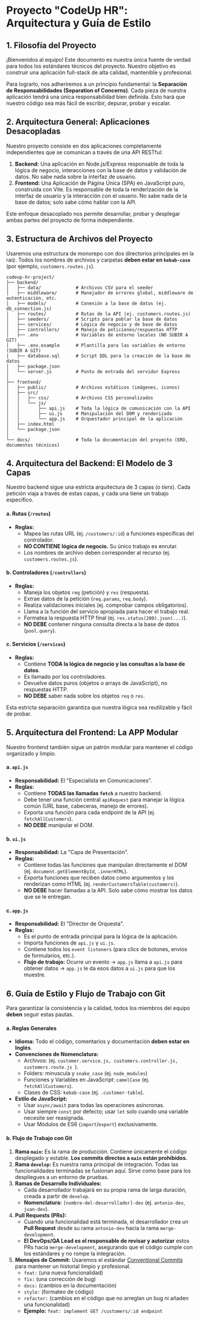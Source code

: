 # Proyecto "CodeUp HR": Arquitectura y Guía de Estilo

## 1. Filosofía del Proyecto

¡Bienvenidos al equipo! Este documento es nuestra única fuente de verdad para todos los estándares técnicos del proyecto. Nuestro objetivo es construir una aplicación full-stack de alta calidad, mantenible y profesional.

Para lograrlo, nos adheriremos a un principio fundamental: la **Separación de Responsabilidades (Separation of Concerns)**. Cada pieza de nuestra aplicación tendrá una única responsabilidad bien definida. Esto hará que nuestro código sea más fácil de escribir, depurar, probar y escalar.

## 2. Arquitectura General: Aplicaciones Desacopladas

Nuestro proyecto consiste en dos aplicaciones completamente independientes que se comunican a través de una API RESTful:

1.  **Backend:** Una aplicación en Node.js/Express responsable de toda la lógica de negocio, interacciones con la base de datos y validación de datos. No sabe nada sobre la interfaz de usuario.
2.  **Frontend:** Una Aplicación de Página Única (SPA) en JavaScript puro, construida con Vite. Es responsable de toda la renderización de la interfaz de usuario y la interacción con el usuario. No sabe nada de la base de datos; solo sabe cómo hablar con la API.

Este enfoque desacoplado nos permite desarrollar, probar y desplegar ambas partes del proyecto de forma independiente.

## 3. Estructura de Archivos del Proyecto

Usaremos una estructura de monorepo con dos directorios principales en la raíz. Todos los nombres de archivos y carpetas **deben estar en `kebab-case`** (por ejemplo, `customers.routes.js`).

```
codeup-hr-project/
├── backend/
│   ├── data/             # Archivos CSV para el seeder
│   ├── middleware/       # Manejador de errores global, middleware de autenticación, etc.
│   ├── models/           # Conexión a la base de datos (ej. db_connection.js)
│   ├── routes/           # Rutas de la API (ej. customers.routes.js)
│   ├── seeders/          # Scripts para poblar la base de datos
│   ├── services/         # Lógica de negocio y de base de datos
│   ├── controllers/      # Manejo de peticiones/respuestas HTTP
│   ├── .env              # Variables de entorno locales (NO SUBIR A GIT)
│   ├── .env.example      # Plantilla para las variables de entorno (SUBIR A GIT)
│   ├── database.sql      # Script DDL para la creación de la base de datos
│   ├── package.json
│   └── server.js         # Punto de entrada del servidor Express
│
├── frontend/
│   ├── public/           # Archivos estáticos (imágenes, iconos)
│   ├── src/
│   │   ├── css/          # Archivos CSS personalizados
│   │   └── js/
│   │       ├── api.js    # Toda la lógica de comunicación con la API
│   │       ├── ui.js     # Manipulación del DOM y renderizado
│   │       └── app.js    # Orquestador principal de la aplicación
│   ├── index.html
│   └── package.json
│
└── docs/                 # Toda la documentación del proyecto (ERD, documentos técnicos)
```

## 4. Arquitectura del Backend: El Modelo de 3 Capas

Nuestro backend sigue una estricta arquitectura de 3 capas (o *tiers*). Cada petición viaja a través de estas capas, y cada una tiene un trabajo específico.

#### a. Rutas (`/routes`)
-   **Reglas:**
    -   Mapea las rutas URL (ej. `/customers/:id`) a funciones específicas del controlador.
    -   **NO CONTIENE lógica de negocio.** Su único trabajo es enrutar.
    -   Los nombres de archivo deben corresponder al recurso (ej. `customers.routes.js`).

#### b. Controladores (`/controllers`)
-   **Reglas:**
    -   Maneja los objetos `req` (petición) y `res` (respuesta).
    -   Extrae datos de la petición (`req.params`, `req.body`).
    -   Realiza validaciones iniciales (ej. comprobar campos obligatorios).
    -   Llama a la función del servicio apropiada para hacer el trabajo real.
    -   Formatea la respuesta HTTP final (ej. `res.status(200).json(...)`).
    -   **NO DEBE** contener ninguna consulta directa a la base de datos (`pool.query`).

#### c. Servicios (`/services`)
-   **Reglas:**
    -   Contiene **TODA la lógica de negocio y las consultas a la base de datos**.
    -   Es llamado por los controladores.
    -   Devuelve datos puros (objetos o arrays de JavaScript), no respuestas HTTP.
    -   **NO DEBE** saber nada sobre los objetos `req` o `res`.

Esta estricta separación garantiza que nuestra lógica sea reutilizable y fácil de probar.

## 5. Arquitectura del Frontend: La APP Modular

Nuestro frontend también sigue un patrón modular para mantener el código organizado y limpio.

#### a. `api.js`
-   **Responsabilidad:** El "Especialista en Comunicaciones".
-   **Reglas:**
    -   Contiene **TODAS las llamadas `fetch`** a nuestro backend.
    -   Debe tener una función central `apiRequest` para manejar la lógica común (URL base, cabeceras, manejo de errores).
    -   Exporta una función para cada endpoint de la API (ej. `fetchAllCustomers`).
    -   **NO DEBE** manipular el DOM.

#### b. `ui.js`
-   **Responsabilidad:** La "Capa de Presentación".
-   **Reglas:**
    -   Contiene todas las funciones que manipulan directamente el DOM (ej. `document.getElementById`, `.innerHTML`).
    -   Exporta funciones que reciben datos como argumentos y los renderizan como HTML (ej. `renderCustomersTable(customers)`).
    -   **NO DEBE** hacer llamadas a la API. Solo sabe cómo mostrar los datos que se le entregan.

#### c. `app.js`
-   **Responsabilidad:** El "Director de Orquesta".
-   **Reglas:**
    -   Es el punto de entrada principal para la lógica de la aplicación.
    -   Importa funciones de `api.js` y `ui.js`.
    -   Contiene todos los `event listeners` (para clics de botones, envíos de formularios, etc.).
    -   **Flujo de trabajo:** Ocurre un evento -> `app.js` llama a `api.js` para obtener datos -> `app.js` le da esos datos a `ui.js` para que los muestre.

## 6. Guía de Estilo y Flujo de Trabajo con Git

Para garantizar la consistencia y la calidad, todos los miembros del equipo **deben** seguir estas pautas.

#### a. Reglas Generales
-   **Idioma:** Todo el código, comentarios y documentación **deben estar en Inglés**.
-   **Convenciones de Nomenclatura:**
    -   Archivos:  (ej. `customer.service.js, customers.controller.js, customers.route.js `).
    -   Folders: minuscula y `snake_case`  (ej. `node_modules`)
    -   Funciones y Variables en JavaScript: `camelCase` (ej. `fetchAllCustomers`).
    -   Clases de CSS: `kebab-case` (ej. `.customer-table`).
-   **Estilo de JavaScript:**
    -   Usar `async/await` para todas las operaciones asíncronas.
    -   Usar siempre `const` por defecto; usar `let` solo cuando una variable necesite ser reasignada.
    -   Usar Módulos de ES6 (`import`/`export`) exclusivamente.

#### b. Flujo de Trabajo con Git

1.  **Rama `main`:** Es la rama de producción. Contiene únicamente el código desplegado y estable. **Los commits directos a `main` están prohibidos.**
2.  **Rama `develop`:** Es nuestra rama principal de integración. Todas las funcionalidades terminadas se fusionan aquí. Sirve como base para los despliegues a un entorno de pruebas.
3.  **Ramas de Desarrollo Individuales:**
    -   Cada desarrollador trabajará en su propia rama de larga duración, creada a partir de `develop`.
    -   **Nomenclatura:** `[nombre-del-desarrollador]-dev` (ej. `antonio-dev`, `juan-dev`).
4.  **Pull Requests (PRs):**
    -   Cuando una funcionalidad está terminada, el desarrollador crea un **Pull Request** desde su rama `antonio-dev` hacia la rama `merge-development`. 
    -   **El DevOps/QA Lead es el responsable de revisar y autorizar** estos PRs hacia `merge-development`, asegurando que el código cumple con los estándares y no rompe la integración.
5.  **Mensajes de Commit:** Usaremos el estándar [Conventional Commits](https://www.conventionalcommits.org/en/v1.0.0/) para mantener un historial limpio y profesional.
    -   `feat:` (una nueva funcionalidad)
    -   `fix:` (una corrección de bug)
    -   `docs:` (cambios en la documentación)
    -   `style:` (formateo de código)
    -   `refactor:` (cambios en el código que no arreglan un bug ni añaden una funcionalidad)
    -   **Ejemplo:** `feat: implement GET /customers/:id endpoint`
